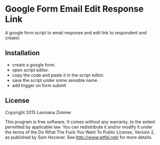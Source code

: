 Google Form Email Edit Response Link
====================================

A google form script to email response and edit link to respondent and creator.

Installation
------------

* create a google form.
* open script editor.
* copy the code and paste it in the script editor.
* save the script under some sensible name.
* add trigger on form submit

License
-------

Copyright 2015 Lesmana Zimmer

This program is free software. It comes without any warranty, to
the extent permitted by applicable law. You can redistribute it
and/or modify it under the terms of the Do What The Fuck You Want
To Public License, Version 2, as published by Sam Hocevar. See
http://www.wtfpl.net/ for more details.

